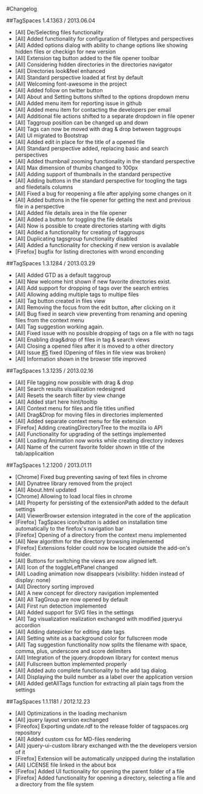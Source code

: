 #Changelog

##TagSpaces 1.4.1363 / 2013.06.04
- [All] De/Selecting files functionality
- [All] Added functionality for configuration of filetypes and perspectives
- [All] Added options dialog with ability to change options like showing hidden files or checkign for new version
- [All] Extension tag button added to the file opener toolbar
- [All] Considering hidden directories in the directories navigator
- [All] Directories look&feel enhanced
- [All] Standard perspective loaded at first by default
- [All] Welcoming font-awesome in the project
- [All] Added follow on twitter button
- [All] About and Setting buttons shifted to the options dropdown menu
- [All] Added menu item for reporting issue in github
- [All] Added menu item for contacting the developers per email
- [All] Additional file actions shifted to a separate dropdown in file opener
- [All] Taggroup position can be changed up and down
- [All] Tags can now be moved with drag & drop between taggroups
- [All] UI migrated to Bootstrap
- [All] Added edit in place for the title of a opened file
- [All] Standard perspective added, replacing basic and search perspectives
- [All] Added thumbnail zooming functionality in the standard perspective
- [All] Max dimension of thumbs changed to 100px
- [All] Adding support of thumbnails in the standard perspective 
- [All] Adding buttons in the standard perspective for toogling the tags and filedetails columns 
- [All] Fixed a bug for reopening a file after applying some changes on it
- [All] Added buttons in the file opener for getting the next and previous file in a perspective
- [All] Added file details area in the file opener
- [All] Added a button for toggling the file details
- [All] Now is possible to create directories starting with digits
- [All] Added a functionality for creating of taggroups
- [All] Duplicating tagsgroup functionality disabled
- [All] Added a functionality for checking if new version is available
- [Firefox] bugfix for listing directories with wrond enconding

##TagSpaces 1.3.1284 / 2013.03.29
- [All] Added GTD as a default taggroup
- [All] New welcome hint shown if new favorite directories exist.
- [All] Add support for dropping of tags over the search entries
- [All] Allowing adding multiple tags to multipe files
- [All] Tag button created in files view
- [All] Removing the focus from the edit button, after clicking on it
- [All] Bug fixed in search view preventing from renaming and opening files from the context menu
- [All] Tag suggestion working again.
- [All] Fixed issue with no possible dropping of tags on a file with no tags
- [All] Enabling drag&drop of files in tag & search views
- [All] Closing a opened files after it is moved to a other directory
- [All] Issue [#5](https://github.com/uggrock/tagspaces/issues/5) fixed (Opening of files in file view was broken)
- [All] Information shown in the browser title improved
 
##TagSpaces 1.3.1235 / 2013.02.16
- [All] File tagging now possible with drag & drop
- [All] Search results visualization redesigned
- [All] Resets the search filter by view change
- [All] Added start here hint/tooltip
- [All] Context menu for files and file titles unified
- [All] Drag&Drop for moving files in directories implemented
- [All] Added separate context menu for file extension
- [Firefox] Adding creatingDirectoryTree to the mozilla io API
- [All] Functionality for upgrading of the settings implemented
- [All] Loading Animation now works while creating directory indexes
- [All] Name of the current favorite folder shown in title of the tab/applicaition

##TagSpaces 1.2.1200 / 2013.01.11
- [Chrome] Fixed bug preventing saving of text files in chrome
- [All] Dynatree library removed from the project
- [All] About.html updated
- [Chrome] Allowing to load local files in chrome
- [All] Property for persisting of the extensionPath added to the default settings
- [All] ViewerBrowser extension integrated in the core of the application
- [Firefox] TagSpaces icon/button is added on installation time automatically to the firefox's navigation bar
- [Firefox] Opening of a directory from the context menu implemented
- [All] New algorithm for the directory browsing implemented
- [Firefox] Extensions folder could now be located outside the add-on's folder.
- [All] Buttons for switching the views are now aligned left.
- [All] Icon of the toggleLeftPanel changed
- [All] Loading animation now disappears (visibility: hidden instead of display: none)
- [All] Directory sorting improved
- [All] A new concept for directory navigation implemented
- [All] All TagGroup are now opened by default
- [All] First run detection implemented
- [All] Added support for SVG files in the settings
- [All] Tag visualization realization exchanged with modified jqueryui accordion
- [All] Adding datepicker for editing date tags
- [All] Setting white as a background color for fullscreen mode
- [All] Tag suggestion functionality now splits the filename with space, comma, plus, underscore and score delimiters
- [All] Integration of the jquery.dropdown library for context menus
- [All] Fullscreen button implemented properly
- [All] Added auto complete functionality to the add tag dialog.
- [All] Displaying the build number as a label over the application version
- [All] Added getAllTags function for extracting all plain tags from the settings

##TagSpaces 1.1.1181 / 2012.12.23
- [All] Optimizations in the loading mechanism
- [All] jquery layout version exchanged
- [Fireofox] Exporting undate.rdf to the release folder of tagspaces.org repository
- [All] Added custom css for MD-files rendering
- [All] jquery-ui-custom library exchanged with the the developers version of it
- [Firefox] Extension will be automatically unzipped during the installation
- [All] LICENSE file linked in the about box
- [Firefox] Added UI fuctionality for opening the parent folder of a file
- [Firefox] Added functionality for opening a directory, selecting a file and a directory from the file system